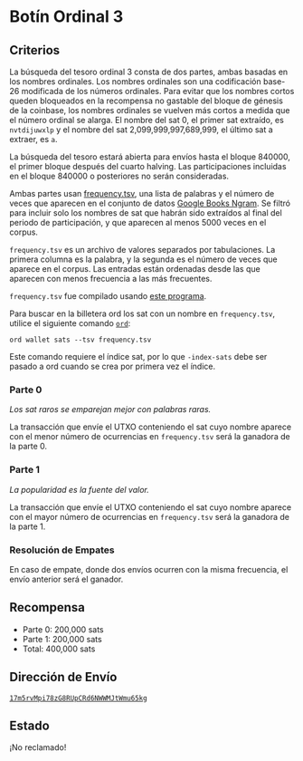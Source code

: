 Botín Ordinal 3
================

Criterios
--------

La búsqueda del tesoro ordinal 3 consta de dos partes, ambas basadas en los nombres ordinales. 
Los nombres ordinales son una codificación base-26 modificada de los números ordinales. 
Para evitar que los nombres cortos queden bloqueados en la recompensa no gastable 
del bloque de génesis de la coinbase, los nombres ordinales se vuelven más cortos 
a medida que el número ordinal se alarga. El nombre del sat 0, el primer sat extraído, 
es `nvtdijuwxlp` y el nombre del sat 2,099,999,997,689,999, el último sat a extraer, es `a`.

La búsqueda del tesoro estará abierta para envíos hasta el bloque 840000, 
el primer bloque después del cuarto halving. 
Las participaciones incluidas en el bloque 840000 o posteriores no serán consideradas.

Ambas partes usan [frequency.tsv](frequency.tsv), una lista de palabras y el número de veces 
que aparecen en el conjunto de datos [Google Books Ngram](http://storage.googleapis.com/books/ngrams/books/datasetsv2.html). 
Se filtró para incluir solo los nombres de sat que habrán sido extraídos al final del periodo de participación, 
y que aparecen al menos 5000 veces en el corpus.

`frequency.tsv` es un archivo de valores separados por tabulaciones. 
La primera columna es la palabra, y la segunda es el número de veces que aparece en el corpus.
Las entradas están ordenadas desde las que aparecen con menos frecuencia a las más frecuentes.

`frequency.tsv` fue compilado usando [este programa](https://github.com/casey/onegrams).

Para buscar en la billetera ord los sat con un nombre en `frequency.tsv`, 
utilice el siguiente comando [`ord`](https://github.com/ordinals/ord):

```
ord wallet sats --tsv frequency.tsv
```

Este comando requiere el índice sat, por lo que 
`-index-sats` debe ser pasado a ord cuando se crea por primera vez el índice.

### Parte 0

*Los sat raros se emparejan mejor con palabras raras.*

La transacción que envíe el UTXO conteniendo el sat cuyo nombre aparece 
con el menor número de ocurrencias en `frequency.tsv` será la ganadora de la parte 0.

### Parte 1

*La popularidad es la fuente del valor.*

La transacción que envíe el UTXO conteniendo el sat cuyo nombre aparece 
con el mayor número de ocurrencias en `frequency.tsv` será la ganadora de la parte 1.

### Resolución de Empates

En caso de empate, donde dos envíos ocurren con la misma frecuencia, 
el envío anterior será el ganador.

Recompensa
------

- Parte 0: 200,000 sats
- Parte 1: 200,000 sats
- Total: 400,000 sats

Dirección de Envío
------------------

[`17m5rvMpi78zG8RUpCRd6NWWMJtWmu65kg`](https://mempool.space/address/17m5rvMpi78zG8RUpCRd6NWWMJtWmu65kg)

Estado
------

¡No reclamado!
